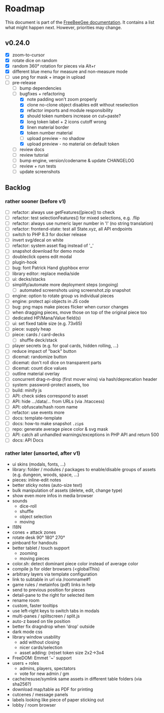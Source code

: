 # Roadmap

This document is part of the [FreeBeeGee documentation](DOCS.md). It contains a list what might happen next. However, priorities may change.

## v0.24.0

* [X] zoom-to-cursor
* [X] rotate dice on random
* [X] random 360° rotation for pieces via Alt+r
* [X] different blue menu for measure and non-measure mode
* [ ] use png for mask + image in upload
* [ ] pre-release
  * [ ] bump dependencies
  * [ ] bugfixes + refactoring
    * [X] note padding won't zoom properly
    * [X] clone no-clone object disables edit without reselection
    * [X] refactor imports and module responsibility
    * [X] should token numbers increase on cut+paste?
    * [X] long token label + 2 icons cutoff wrong
    * [X] linen material border
    * [X] token number material
    * [ ] upload preview - no shadow
    * [X] upload preview - no material on default token
  * [ ] review docs
  * [ ] review tutorial
  * [ ] bump engine, version/codename & update CHANGELOG
  * [ ] review + run tests
  * [ ] update screenshots

## Backlog

### rather sooner (before v1)

* [ ] refactor: always use getFeatures([piece]) to check
* [ ] refactor: test selectionFeatures() for mixed selections, e.g. .flip
* [ ] refactor: always use numeric layer number in 'l' (no string translation)
* [ ] refactor: frontend-state: test all State.xyz, all API endpoints
* [ ] switch to PHP 8.3 for docker release
* [ ] invert svg/decal on white
* [ ] refactor: system asset flag instead of '_'
* [ ] snapshot download for demo mode
* [ ] doubleclick opens edit modal
* [ ] plugin-hook
* [ ] bug: font Patrick Hand glyphbox error
* [ ] library editor: replace media/side
* [ ] ui: decks/stacks
* [ ] simplify/automate more deployment steps (ongoing)
  * [ ] automated screenshots using screenshot.zip snapshot
* [ ] engine: option to rotate group vs individual pieces
* [ ] engine: protect api objects in JS code
* [ ] bug: png maps make pieces flicker when cursor changes
* [ ] when dragging pieces, move those on top of the original piece too
* [ ] dedicated HP/Mana/Value field(s)
* [ ] ui: set fixed table size (e.g. 73x65)
* [ ] piece: supply heap
* [ ] piece: cards / card-decks
  * [ ] shuffle deck/stack
* [ ] player secrets (e.g. for goal cards, hidden rolling, ...)
* [ ] reduce impact of "back" button
* [ ] dicemat: randomize button
* [ ] dicemat: don't roll dice on transparent parts
* [ ] dicemat: count dice values
* [ ] outline material overlay
* [ ] concurrent drag-n-drop (first mover wins) via hash/deprecation header
* [ ] system: password-protect assets, too
* [ ] build: minify js
* [ ] API: check sides correspond to asset
* [ ] API: hide .../data/... from URLs (via .htaccess)
* [ ] API: obfuscate/hash room name
* [ ] refactor: use events more
* [ ] docs: template-template
* [ ] docs: how-to make snapshot `.zip`s
* [ ] repo: generate average piece color & svg mask
* [ ] API: catch all unhandled warnings/exceptions in PHP API and return 500
* [ ] docs: API Docs

### rather later (unsorted, after v1)

* ui skins (modals, fonts, ...)
* library: folder / modules / packages to enable/disable groups of assets (e.g. dungeon, woods, space, ...)
* pieces: inline-edit notes
* better sticky notes (auto-size text)
* bulk manipulation of assets (delete, edit, change type)
* show even more infos in media browser
* sounds
  * dice-roll
  * shuffle
  * object selection
  * moving
* I18N
* cones + attack zones
* rotate desk 90° 180° 270°
* pinboard for handouts
* better tablet / touch support
  * zooming
  * moving pieces
* color.sh: detect dominant piece color instead of average color
* compile js for older browsers (<globalThis)
* arbitrary layers via template configuration
* link to subtable in url via /roomname#1
* game rules / metainfos (pdf) links in help
* send to previous position for pieces
* detail-pane to the right for selected item
* rename room
* custom, faster tooltips
* use left-right keys to switch tabs in modals
* multi-panes / splitscreen / split.js
* auto-z based on tile position
* better fix dragndrop when 'drop' outside
* dark mode css
* library window usability
  * add without closing
  * nicer cards/selection
  * asset adding: (re)set token size 2x2->3x4
* FreeDOM: Emmet '~' support
* users + roles
  * admins, players, spectators
  * vote for new admin / gm
* cache/resuse/symlink same assets in different table folders (via sha256?)
* download map/table as PDF for printing
* cutcenes / message panels
* labels looking like piece of paper sticking out
* lobby / room browser
